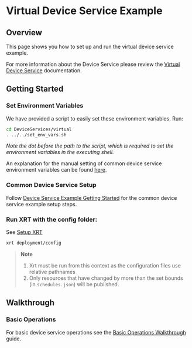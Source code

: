 # Virtual Device Service Example

## Overview

This page shows you how to set up and run the virtual device service example.

For more information about the Device Service please review the [Virtual Device Service](https://docs.iotechsys.com/edge-xrt22/device-service-components/virtual-device-service-component.html) documentation.

## Getting Started

### **Set Environment Variables**

We have provided a script to easily set these environment variables. Run:

```bash
cd DeviceServices/virtual
. ../../set_env_vars.sh
```

_Note the dot before the path to the script, which is required to set the environment variables in the executing shell._

An explanation for the manual setting of common device service environment variables can be found [here](../interactive-walkthrough/ds-getting-started-common.md/#Device-service-configuration-setup).

### **Common Device Service Setup**

Follow [Device Service Example Getting Started](../interactive-walkthrough/ds-getting-started-common.md) for the common device service example setup steps.

### **Run XRT with the config folder:**

See [Setup XRT](../interactive-walkthrough/setup-xrt.md)

```bash
xrt deployment/config
```

> **Note**
> 1. Xrt must be run from this context as the configuration files use relative pathnames
> 2. Only resources that have changed by more than the set bounds (in `schedules.json`) will be published.

## Walkthrough

### Basic Operations

For basic device service operations see the [Basic Operations Walkthrough](../interactive-walkthrough/basic-operations.md) guide.
